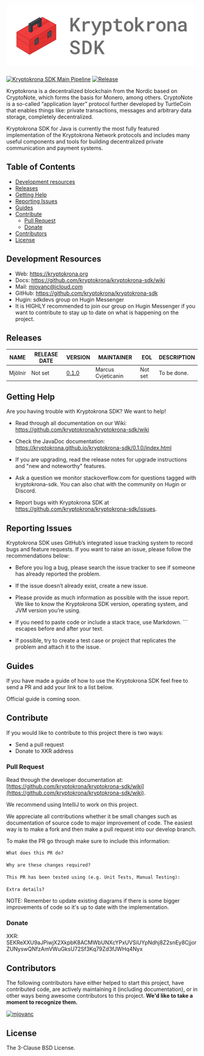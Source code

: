 # ![Kryptokrona SDK](resources/logo_github.png)

[![Kryptokrona SDK Main Pipeline](https://github.com/kryptokrona/kryptokrona-sdk/actions/workflows/main-ci.yml/badge.svg)](https://github.com/kryptokrona/kryptokrona-sdk/actions/workflows/main-ci.yml) 
[![Release](https://img.shields.io/github/release-date/kryptokrona/kryptokrona-sdk)](https://img.shields.io/github/release-date/kryptokrona/kryptokrona-sdk)

Kryptokrona is a decentralized blockchain from the Nordic based on CryptoNote, which forms the basis for Monero, among others. CryptoNote is a so-called “application layer” protocol further developed by TurtleCoin that enables things like: private transactions, messages and arbitrary data storage, completely decentralized.

Kryptokrona SDK for Java is currently the most fully featured implementation of the Kryptokrona Network protocols and includes many useful components and tools for building decentralized private communication and payment systems.

## Table of Contents

- [Development resources](#development-resources)
- [Releases](#releases)
- [Getting Help](#getting-help)
- [Reporting Issues](#reporting-issues)
- [Guides](#guides)
- [Contribute](#contribute)
  - [Pull Request](#pull-request)
  - [Donate](#donate)
- [Contributors](#contributors)
- [License](#license)


## Development Resources

- Web: https://kryptokrona.org
- Docs: https://github.com/kryptokrona/kryptokrona-sdk/wiki
- Mail: mjovanc@icloud.com
- GitHub: https://github.com/kryptokrona/kryptokrona-sdk
- Hugin: sdkdevs group on Hugin Messenger
- It is HIGHLY recommended to join our group on Hugin Messenger if you want to contribute to stay up to date on what is happening on the project.

## Releases

| NAME     | RELEASE DATE | VERSION   | MAINTAINER         | EOL     | DESCRIPTION              |
|----------|--------------|-----------|--------------------|---------|--------------------------|
| Mjölnir | Not set      | [0.1.0](https://kryptokrona.github.io/kryptokrona-sdk/0.1.0/index.html) | Marcus Cvjeticanin | Not set | To be done.              |


## Getting Help

Are you having trouble with Kryptokrona SDK? We want to help!

- Read through all documentation on our Wiki: https://github.com/kryptokrona/kryptokrona-sdk/wiki

- Check the JavaDoc documentation: https://kryptokrona.github.io/kryptokrona-sdk/0.1.0/index.html

- If you are upgrading, read the release notes for upgrade instructions and "new and noteworthy" features.

- Ask a question we monitor stackoverflow.com for questions tagged with kryptokrona-sdk. You can also chat with the community on Hugin or Discord.

- Report bugs with Kryptokrona SDK at https://github.com/kryptokrona/kryptokrona-sdk/issues.

## Reporting Issues

Kryptokrona SDK uses GitHub’s integrated issue tracking system to record bugs and feature requests. If you want to raise an issue, please follow the recommendations below:

- Before you log a bug, please search the issue tracker to see if someone has already reported the problem.

- If the issue doesn’t already exist, create a new issue.

- Please provide as much information as possible with the issue report. We like to know the Kryptokrona SDK version, operating system, and JVM version you’re using.

- If you need to paste code or include a stack trace, use Markdown. ``` escapes before and after your text.

- If possible, try to create a test case or project that replicates the problem and attach it to the issue.

## Guides

If you have made a guide of how to use the Kryptokrona SDK feel free to send a PR and add your link to a list below.

Official guide is coming soon.

## Contribute

If you would like to contribute to this project there is two ways:

- Send a pull request
- Donate to XKR address

### Pull Request

Read through the developer documentation at: [https://github.com/kryptokrona/kryptokrona-sdk/wiki](https://github.com/kryptokrona/kryptokrona-sdk/wiki).

We recommend using IntelliJ to work on this project.

We appreciate all contributions whether it be small changes such as documentation of source code to major improvement of code.
The easiest way is to make a fork and then make a pull request into our develop branch.

To make the PR go through make sure to include this information:

```
What does this PR do?

Why are these changes required?

This PR has been tested using (e.g. Unit Tests, Manual Testing):

Extra details?
```

NOTE: Remember to update existing diagrams if there is some bigger improvements of code so it's up to date with the implementation.

### Donate

XKR: SEKReXXU9aJPiwjX2XkpbK8ACMWbUNXcYPxUVSiUYpNdhj8Z2snEy8CjjorZUNyswQNfzAmVWuGksU72Sf3Kq79Zd3fJWHq4Nyx

## Contributors

The following contributors have either helped to start this project, have contributed
code, are actively maintaining it (including documentation), or in other ways
being awesome contributors to this project. **We'd like to take a moment to recognize them.**

[<img src="https://github.com/mjovanc.png?size=72" alt="mjovanc" width="72">](https://github.com/mjovanc)

## License

The 3-Clause BSD License.
